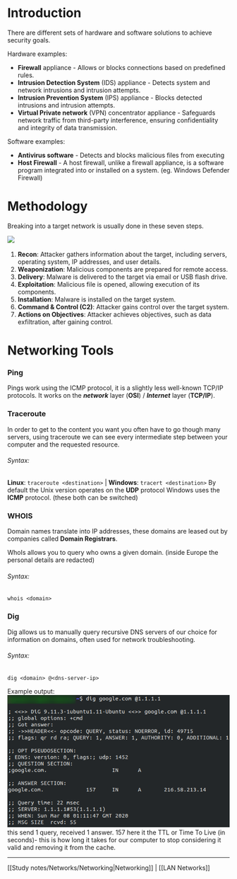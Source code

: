 # Introduction
There are different sets of hardware and software solutions to achieve security goals.

Hardware examples:
- **Firewall** appliance - Allows or blocks connections based on predefined rules.
- **Intrusion Detection System** (IDS) appliance - Detects system and network intrusions and intrusion attempts.
- **Intrusion Prevention System** (IPS) appliance - Blocks detected intrusions and intrusion attempts.
- **Virtual Private network** (VPN) concentrator appliance - Safeguards network traffic from third-party interference, ensuring confidentiality and integrity of data transmission.

Software examples:
- **Antivirus software** - Detects and blocks malicious files from executing
- **Host Firewall** - A host firewall, unlike a firewall appliance, is a software program integrated into or installed on a system. (eg. Windows Defender Firewall)

# Methodology
Breaking into a target network is usually done in these seven steps.

![](../attachments/497e19d5c12d901fc84816bad392f1a3.png)
1. **Recon**: Attacker gathers information about the target, including servers, operating system, IP addresses, and user details.
2. **Weaponization**: Malicious components are prepared for remote access.
3. **Delivery**: Malware is delivered to the target via email or USB flash drive.
4. **Exploitation**: Malicious file is opened, allowing execution of its components.
5. **Installation**: Malware is installed on the target system.
6. **Command & Control (C2)**: Attacker gains control over the target system.
7. **Actions on Objectives**: Attacker achieves objectives, such as data exfiltration, after gaining control.

# Networking Tools
### Ping
Pings work using the ICMP protocol, it is a slightly less well-known TCP/IP protocols.
It works on the ***network*** layer (**OSI**) / ***Internet*** layer (**TCP/IP**).
### Traceroute
In order to get to the content you want you often have to go though many servers,
using traceroute we can see every intermediate step between your computer and the requested resource.
###### Syntax:
**Linux**: `traceroute <destination>` | **Windows**: `tracert <destination>`
By default the Unix version operates on the **UDP** protocol Windows uses the **ICMP** protocol.
(these both can be switched)
### WHOIS
Domain names translate into IP addresses, these domains are leased out by companies called **Domain Registrars**.

WhoIs allows you to query who owns a given domain. (inside Europe the personal details are redacted)
###### Syntax:
`whois <domain>`
### Dig
Dig allows us to manually query recursive DNS servers of our choice for information on domains, often used for network troubleshooting.
###### Syntax:
`dig <domain> @<dns-server-ip>`

Example output:![](../attachments/c81b50e9a4e8348af14db5c958eb56c5.png)
this send 1 query, received 1 answer.
157 here it the TTL or Time To Live (in seconds)- this is how long it takes for our computer to stop considering it valid and removing it from the cache.


---
[[Study notes/Networks/Networking|Networking]] | [[LAN Networks]]
